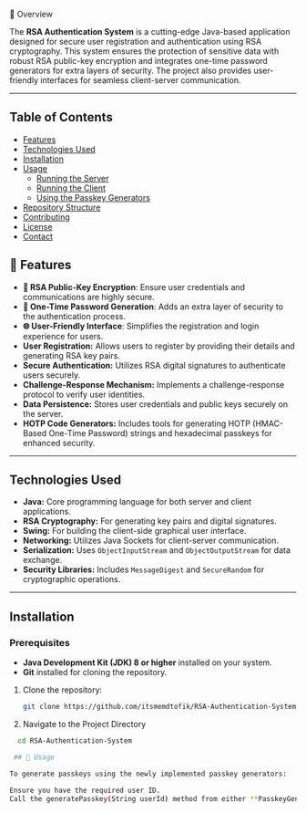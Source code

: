 🚀 Overview

The **RSA Authentication System** is a cutting-edge Java-based application designed for secure user registration and authentication using RSA cryptography. This system ensures the protection of sensitive data with robust RSA public-key encryption and integrates one-time password generators for extra layers of security. The project also provides user-friendly interfaces for seamless client-server communication.

---

## Table of Contents

- [Features](#features)
- [Technologies Used](#technologies-used)
- [Installation](#installation)
- [Usage](#usage)
  - [Running the Server](#running-the-server)
  - [Running the Client](#running-the-client)
  - [Using the Passkey Generators](#using-the-passkey-generators)
- [Repository Structure](#repository-structure)
- [Contributing](#contributing)
- [License](#license)
- [Contact](#contact)


## 🎯 Features

- **🔑 RSA Public-Key Encryption**: Ensure user credentials and communications are highly secure.
- **📱 One-Time Password Generation**: Adds an extra layer of security to the authentication process.
- **🌐 User-Friendly Interface**: Simplifies the registration and login experience for users.
- **User Registration:** Allows users to register by providing their details and generating RSA key pairs.
- **Secure Authentication:** Utilizes RSA digital signatures to authenticate users securely.
- **Challenge-Response Mechanism:** Implements a challenge-response protocol to verify user identities.
- **Data Persistence:** Stores user credentials and public keys securely on the server.
- **HOTP Code Generators:** Includes tools for generating HOTP (HMAC-Based One-Time Password) strings and hexadecimal passkeys for enhanced security.


---

## Technologies Used

- **Java:** Core programming language for both server and client applications.
- **RSA Cryptography:** For generating key pairs and digital signatures.
- **Swing:** For building the client-side graphical user interface.
- **Networking:** Utilizes Java Sockets for client-server communication.
- **Serialization:** Uses `ObjectInputStream` and `ObjectOutputStream` for data exchange.
- **Security Libraries:** Includes `MessageDigest` and `SecureRandom` for cryptographic operations.

---

## Installation

### Prerequisites

- **Java Development Kit (JDK) 8 or higher** installed on your system.
- **Git** installed for cloning the repository.


1. Clone the repository:
   ```bash
   git clone https://github.com/itsmemdtofik/RSA-Authentication-System.git

2. Navigate to the Project Directory
```bash
  cd RSA-Authentication-System

 ## 📝 Usage

To generate passkeys using the newly implemented passkey generators:

Ensure you have the required user ID.
Call the generatePasskey(String userId) method from either **PasskeyGeneratorHexadecimal or PasskeyStringGenerator** classes.


